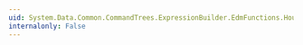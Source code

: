 ```yaml
---
uid: System.Data.Common.CommandTrees.ExpressionBuilder.EdmFunctions.Hour(System.Data.Common.CommandTrees.DbExpression)
internalonly: False
---
```

